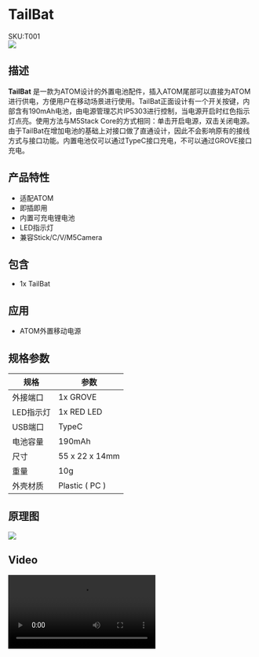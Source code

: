 # TailBat

<div class="badge badge-pill badge-primary product_sku_tag">SKU:T001</div>

<div class="product_pic"><img src="assets/img/product_pics/atom_base/tailbat/tailbat_01.webp"></div>

## 描述

**TailBat** 是一款为ATOM设计的外置电池配件，插入ATOM尾部可以直接为ATOM进行供电，方便用户在移动场景进行使用。TailBat正面设计有一个开关按键，内部含有190mAh电池，由电源管理芯片IP5303进行控制，当电源开启时红色指示灯点亮。使用方法与M5Stack Core的方式相同：单击开启电源，双击关闭电源。由于TailBat在增加电池的基础上对接口做了直通设计，因此不会影响原有的接线方式与接口功能。内置电池仅可以通过TypeC接口充电，不可以通过GROVE接口充电。

## 产品特性

- 适配ATOM
- 即插即用
- 内置可充电锂电池
- LED指示灯
- 兼容Stick/C/V/M5Camera

## 包含

- 1x TailBat

## 应用

- ATOM外置移动电源

## 规格参数

<table class="table-1">
    <thead>
    <tr>
        <th>规格</th>
        <th>参数</th>
    </tr>
    </thead>
    <tbody>
        <tr>
            <td>外接端口</td>
            <td>1x GROVE </td>
        </tr>
        <tr>
            <td>LED指示灯</td>
            <td>1x RED LED</td>
        </tr>
        <tr>
            <td>USB端口</td>
            <td>TypeC</td>
        </tr>
        <tr>
            <td>电池容量</td>
            <td>190mAh</td>
        </tr>
        <tr>
            <td>尺寸</td>
            <td>55 x 22 x 14mm</td>
        </tr>
        <tr>
            <td>重量</td>
            <td>10g</td>
        </tr>
        <tr>
            <td>外壳材质</td>
            <td>Plastic ( PC )</td>
        </tr>
     </tbody>
</table>

## 原理图

<img src="assets/img/product_pics/atom_base/tailbat/tailbat_08.webp">

## Video

<video class="video_size" controls>
    <source src="https://m5stack.oss-cn-shenzhen.aliyuncs.com/video/Product_example_video/AtomBase/TailBat.mp4" type="video/mp4">
</video>


<script>

   var purchase_link = 'https://m5stack.com/collections/all/products/atom-tailbat';

   anchor_search(purchase_link);
   scrollFunc();

</script>

